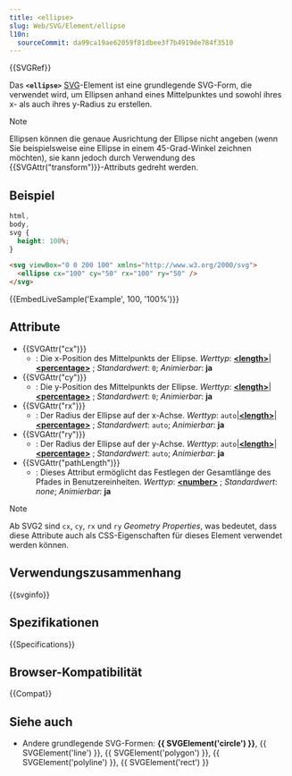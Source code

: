 ```yaml
---
title: <ellipse>
slug: Web/SVG/Element/ellipse
l10n:
  sourceCommit: da99ca19ae62059f81dbee3f7b4919de784f3510
---
```


{{SVGRef}}

Das **`<ellipse>`** [SVG](/de/docs/Web/SVG)-Element ist eine grundlegende SVG-Form, die verwendet wird, um Ellipsen anhand eines Mittelpunktes und sowohl ihres x- als auch ihres y-Radius zu erstellen.

> [!NOTE]
> Ellipsen können die genaue Ausrichtung der Ellipse nicht angeben (wenn Sie beispielsweise eine Ellipse in einem 45-Grad-Winkel zeichnen möchten), sie kann jedoch durch Verwendung des {{SVGAttr("transform")}}-Attributs gedreht werden.

## Beispiel

```css hidden
html,
body,
svg {
  height: 100%;
}
```

```html
<svg viewBox="0 0 200 100" xmlns="http://www.w3.org/2000/svg">
  <ellipse cx="100" cy="50" rx="100" ry="50" />
</svg>
```

{{EmbedLiveSample('Example', 100, '100%')}}

## Attribute

- {{SVGAttr("cx")}}
  - : Die x-Position des Mittelpunkts der Ellipse.
    _Werttyp_: [**\<length>**](/de/docs/Web/SVG/Content_type#length)|[**\<percentage>**](/de/docs/Web/SVG/Content_type#percentage) ; _Standardwert_: `0`; _Animierbar_: **ja**
- {{SVGAttr("cy")}}
  - : Die y-Position des Mittelpunkts der Ellipse.
    _Werttyp_: [**\<length>**](/de/docs/Web/SVG/Content_type#length)|[**\<percentage>**](/de/docs/Web/SVG/Content_type#percentage) ; _Standardwert_: `0`; _Animierbar_: **ja**
- {{SVGAttr("rx")}}
  - : Der Radius der Ellipse auf der x-Achse.
    _Werttyp_: `auto`|[**\<length>**](/de/docs/Web/SVG/Content_type#length)|[**\<percentage>**](/de/docs/Web/SVG/Content_type#percentage) ; _Standardwert_: `auto`; _Animierbar_: **ja**
- {{SVGAttr("ry")}}
  - : Der Radius der Ellipse auf der y-Achse.
    _Werttyp_: `auto`|[**\<length>**](/de/docs/Web/SVG/Content_type#length)|[**\<percentage>**](/de/docs/Web/SVG/Content_type#percentage) ; _Standardwert_: `auto`; _Animierbar_: **ja**
- {{SVGAttr("pathLength")}}
  - : Dieses Attribut ermöglicht das Festlegen der Gesamtlänge des Pfades in Benutzereinheiten.
    _Werttyp_: [**\<number>**](/de/docs/Web/SVG/Content_type#number) ; _Standardwert_: _none_; _Animierbar_: **ja**

> [!NOTE]
> Ab SVG2 sind `cx`, `cy`, `rx` und `ry` _Geometry Properties_, was bedeutet, dass diese Attribute auch als CSS-Eigenschaften für dieses Element verwendet werden können.

## Verwendungszusammenhang

{{svginfo}}

## Spezifikationen

{{Specifications}}

## Browser-Kompatibilität

{{Compat}}

## Siehe auch

- Andere grundlegende SVG-Formen: **{{ SVGElement('circle') }}**, {{ SVGElement('line') }}, {{ SVGElement('polygon') }}, {{ SVGElement('polyline') }}, {{ SVGElement('rect') }}
